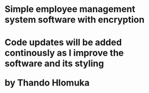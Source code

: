 <h1/> Simple employee management system software with encryption <h1/>
  
Code updates will be added continously as I improve the software and its styling

by Thando Hlomuka

